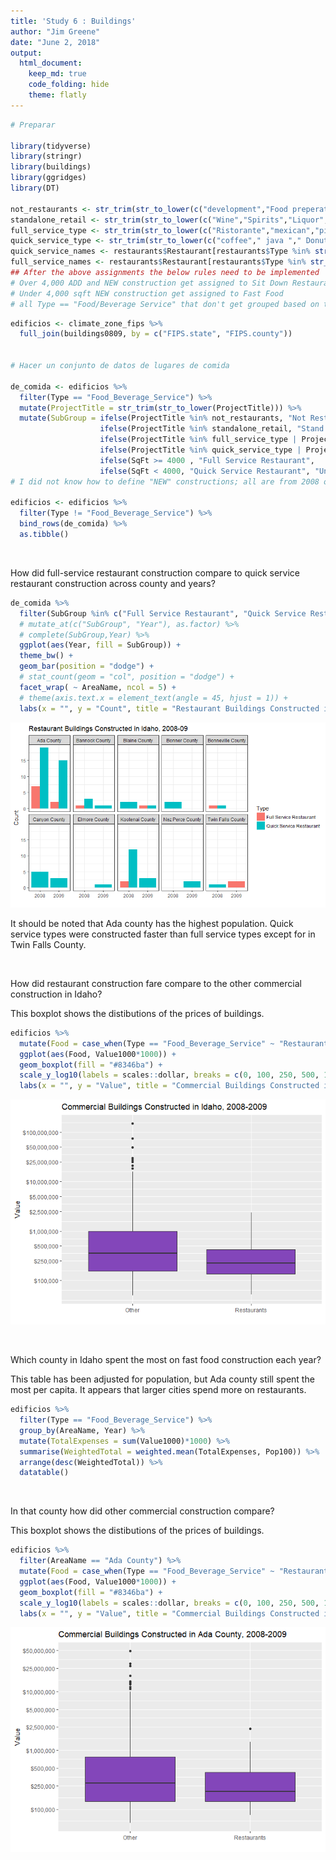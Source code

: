 ```yaml
---
title: 'Study 6 : Buildings'
author: "Jim Greene"
date: "June 2, 2018"
output: 
  html_document:
    keep_md: true
    code_folding: hide
    theme: flatly
---
```



```r
# Preparar

library(tidyverse)
library(stringr)
library(buildings)
library(ggridges)
library(DT)

not_restaurants <- str_trim(str_to_lower(c("development","Food preperation center", "Food Services center","bakery","Grocery","conceession","Cafeteria", "lunchroom","school","facility"," hall ")))
standalone_retail <- str_trim(str_to_lower(c("Wine","Spirits","Liquor","Convenience","drugstore","Flying J", "Rite Aid ","walgreens ","Love's Travel ")))
full_service_type <- str_trim(str_to_lower(c("Ristorante","mexican","pizza ","steakhouse"," grill ","buffet","tavern"," bar ","waffle","italian","steak house")))
quick_service_type <- str_trim(str_to_lower(c("coffee"," java "," Donut ","Doughnut"," burger ","Ice Cream ","custard ","sandwich ","fast food "," bagel ")))
quick_service_names <- restaurants$Restaurant[restaurants$Type %in% str_trim(str_to_lower(c("coffee","Ice Cream","Fast Food")))]
full_service_names <- restaurants$Restaurant[restaurants$Type %in% str_trim(str_to_lower(c("Pizza","Casual Dining","Fast Casual")))]
## After the above assignments the below rules need to be implemented
# Over 4,000 ADD and NEW construction get assigned to Sit Down Restaurants
# Under 4,000 sqft NEW construction get assigned to Fast Food
# all Type == "Food/Beverage Service" that don't get grouped based on the above are called "Unknown"
```


```r
edificios <- climate_zone_fips %>% 
  full_join(buildings0809, by = c("FIPS.state", "FIPS.county"))


# Hacer un conjunto de datos de lugares de comida

de_comida <- edificios %>%
  filter(Type == "Food_Beverage_Service") %>% 
  mutate(ProjectTitle = str_trim(str_to_lower(ProjectTitle))) %>% 
  mutate(SubGroup = ifelse(ProjectTitle %in% not_restaurants, "Not Restaraunt", 
                    ifelse(ProjectTitle %in% standalone_retail, "Stand Alone Retail", 
                    ifelse(ProjectTitle %in% full_service_type | ProjectTitle %in% full_service_names, "Full Service Restaurant", 
                    ifelse(ProjectTitle %in% quick_service_type | ProjectTitle %in% quick_service_names, "Quick Service Restaurant", 
                    ifelse(SqFt >= 4000 , "Full Service Restaurant", 
                    ifelse(SqFt < 4000, "Quick Service Restaurant", "Unknown")))))))
# I did not know how to define "NEW" constructions; all are from 2008 or 2009.

edificios <- edificios %>% 
  filter(Type != "Food_Beverage_Service") %>% 
  bind_rows(de_comida) %>% 
  as.tibble()
```

</br>

How did full-service restaurant construction compare to quick service restaurant construction across county and years?


```r
de_comida %>% 
  filter(SubGroup %in% c("Full Service Restaurant", "Quick Service Restaurant")) %>%
  # mutate_at(c("SubGroup", "Year"), as.factor) %>% 
  # complete(SubGroup,Year) %>%
  ggplot(aes(Year, fill = SubGroup)) +
  theme_bw() +
  geom_bar(position = "dodge") +
  # stat_count(geom = "col", position = "dodge") +
  facet_wrap( ~ AreaName, ncol = 5) +
  # theme(axis.text.x = element_text(angle = 45, hjust = 1)) +
  labs(x = "", y = "Count", title = "Restaurant Buildings Constructed in Idaho, 2008-09", fill = "Type")
```

![](Case_Study_06_files/figure-html/unnamed-chunk-2-1.png)<!-- -->

It should be noted that Ada county has the highest population. Quick service types were constructed faster than full service types except for in Twin Falls County.

</br>

How did restaurant construction fare compare to the other commercial construction in Idaho?

This boxplot shows the distibutions of the prices of buildings.

```r
edificios %>% 
  mutate(Food = case_when(Type == "Food_Beverage_Service" ~ "Restaurants", TRUE ~ "Other"))  %>% 
  ggplot(aes(Food, Value1000*1000)) +
  geom_boxplot(fill = "#8346ba") +
  scale_y_log10(labels = scales::dollar, breaks = c(0, 100, 250, 500, 1000, 2500, 5000, 10000, 25000, 50000, 100000)*1000) +
  labs(x = "", y = "Value", title = "Commercial Buildings Constructed in Idaho, 2008-2009")
```

![](Case_Study_06_files/figure-html/unnamed-chunk-3-1.png)<!-- -->

</br>

Which county in Idaho spent the most on fast food construction each year?

This table has been adjusted for population, but Ada county still spent the most per capita. It appears that larger cities spend more on restaurants.

```r
edificios %>% 
  filter(Type == "Food_Beverage_Service") %>% 
  group_by(AreaName, Year) %>%
  mutate(TotalExpenses = sum(Value1000)*1000) %>%
  summarise(WeightedTotal = weighted.mean(TotalExpenses, Pop100)) %>%
  arrange(desc(WeightedTotal)) %>% 
  datatable()
```

<!--html_preserve--><div id="htmlwidget-d8cc8bc0ef62a44d07dd" style="width:100%;height:auto;" class="datatables html-widget"></div>
<script type="application/json" data-for="htmlwidget-d8cc8bc0ef62a44d07dd">{"x":{"filter":"none","data":[["1","2","3","4","5","6","7","8","9","10","11","12","13","14","15","16"],["Ada County","Ada County","Kootenai County","Twin Falls County","Bonneville County","Blaine County","Elmore County","Canyon County","Bannock County","Kootenai County","Canyon County","Bonner County","Bannock County","Blaine County","Nez Perce County","Twin Falls County"],["2008","2009","2008","2009","2008","2009","2009","2008","2008","2009","2009","2008","2009","2008","2009","2008"],[10577000,4829000,4014000,1613000,1414000,1360000,1284000,1235000,1205000,966000,580000,579000,500000,475000,168000,136000]],"container":"<table class=\"display\">\n  <thead>\n    <tr>\n      <th> <\/th>\n      <th>AreaName<\/th>\n      <th>Year<\/th>\n      <th>WeightedTotal<\/th>\n    <\/tr>\n  <\/thead>\n<\/table>","options":{"columnDefs":[{"className":"dt-right","targets":3},{"orderable":false,"targets":0}],"order":[],"autoWidth":false,"orderClasses":false}},"evals":[],"jsHooks":[]}</script><!--/html_preserve-->


</br>

In that county how did other commercial construction compare?

This boxplot shows the distibutions of the prices of buildings.

```r
edificios %>% 
  filter(AreaName == "Ada County") %>% 
  mutate(Food = case_when(Type == "Food_Beverage_Service" ~ "Restaurants", TRUE ~ "Other"))  %>% 
  ggplot(aes(Food, Value1000*1000)) +
  geom_boxplot(fill = "#8346ba") +
  scale_y_log10(labels = scales::dollar, breaks = c(0, 100, 250, 500, 1000, 2500, 5000, 10000, 25000, 50000, 100000)*1000) +
  labs(x = "", y = "Value", title = "Commercial Buildings Constructed in Ada County, 2008-2009")
```

![](Case_Study_06_files/figure-html/unnamed-chunk-6-1.png)<!-- -->

